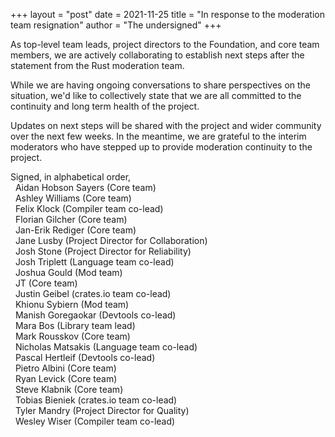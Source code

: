 +++
layout = "post"
date = 2021-11-25
title = "In response to the moderation team resignation"
author = "The undersigned"
+++

As top-level team leads, project directors to the Foundation, and core team
members, we are actively collaborating to establish next steps after the
statement from the Rust moderation team.

While we are having ongoing conversations to share perspectives on the
situation, we'd like to collectively state that we are all committed to the
continuity and long term health of the project.

Updates on next steps will be shared with the project and wider community over
the next few weeks. In the meantime, we are grateful to the interim moderators
who have stepped up to provide moderation continuity to the project.

Signed, in alphabetical order, \
&nbsp; Aidan Hobson Sayers (Core team) \
&nbsp; Ashley Williams (Core team) \
&nbsp; Felix Klock (Compiler team co-lead) \
&nbsp; Florian Gilcher (Core team) \
&nbsp; Jan-Erik Rediger (Core team) \
&nbsp; Jane Lusby (Project Director for Collaboration) \
&nbsp; Josh Stone (Project Director for Reliability) \
&nbsp; Josh Triplett (Language team co-lead) \
&nbsp; Joshua Gould (Mod team) \
&nbsp; JT (Core team) \
&nbsp; Justin Geibel (crates.io team co-lead) \
&nbsp; Khionu Sybiern (Mod team) \
&nbsp; Manish Goregaokar (Devtools co-lead) \
&nbsp; Mara Bos (Library team lead) \
&nbsp; Mark Rousskov (Core team) \
&nbsp; Nicholas Matsakis (Language team co-lead) \
&nbsp; Pascal Hertleif (Devtools co-lead) \
&nbsp; Pietro Albini (Core team) \
&nbsp; Ryan Levick (Core team) \
&nbsp; Steve Klabnik (Core team) \
&nbsp; Tobias Bieniek (crates.io team co-lead) \
&nbsp; Tyler Mandry (Project Director for Quality) \
&nbsp; Wesley Wiser (Compiler team co-lead)
